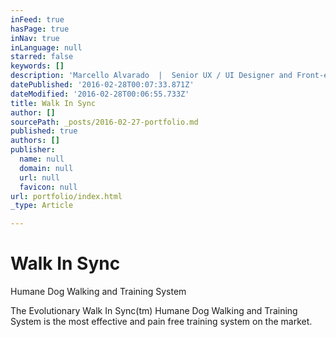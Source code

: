 ```yaml
---
inFeed: true
hasPage: true
inNav: true
inLanguage: null
starred: false
keywords: []
description: 'Marcello Alvarado  |  Senior UX / UI Designer and Front-end Developer  |  Portfolio '
datePublished: '2016-02-28T00:07:33.871Z'
dateModified: '2016-02-28T00:06:55.733Z'
title: Walk In Sync
author: []
sourcePath: _posts/2016-02-27-portfolio.md
published: true
authors: []
publisher:
  name: null
  domain: null
  url: null
  favicon: null
url: portfolio/index.html
_type: Article

---
```

# Walk In Sync

Humane Dog Walking and Training System

The Evolutionary Walk In Sync(tm) Humane Dog Walking and Training System is the most effective and pain free training system on the market.